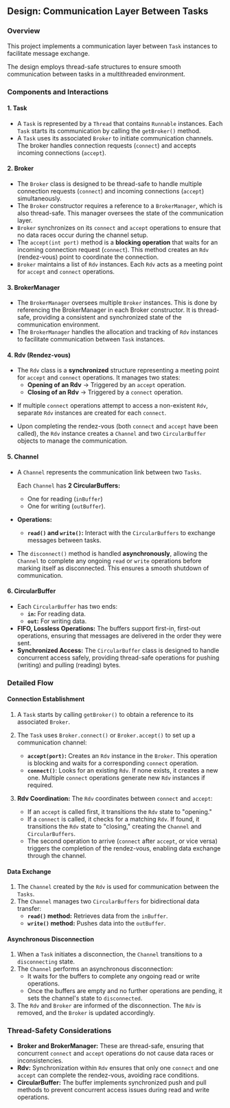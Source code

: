 ## Design: Communication Layer Between Tasks

### Overview

This project implements a communication layer between `Task` instances to facilitate message exchange.

The design employs thread-safe structures to ensure smooth communication between tasks in a multithreaded environment.

### Components and Interactions

#### 1. **Task**
- A `Task` is represented by a `Thread` that contains `Runnable` instances. Each `Task` starts its communication by calling the `getBroker()` method.
- A `Task` uses its associated `Broker` to initiate communication channels. The broker handles connection requests (`connect`) and accepts incoming connections (`accept`).

#### 2. **Broker**
- The `Broker` class is designed to be thread-safe to handle multiple connection requests (`connect`) and incoming connections (`accept`) simultaneously.
-  The `Broker` constructor requires a reference to a `BrokerManager`, which is also thread-safe. This manager oversees the state of the communication layer.
- `Broker` synchronizes on its `connect` and `accept` operations to ensure that no data races occur during the channel setup.
- The `accept(int port)` method is a **blocking operation** that waits for an incoming connection request (`connect`). This method creates an `Rdv` (rendez-vous) point to coordinate the connection.
- `Broker` maintains a list of `Rdv` instances. Each `Rdv` acts as a meeting point for `accept` and `connect` operations.

#### 3. **BrokerManager**
- The `BrokerManager` oversees multiple `Broker` instances. This is done by referencing the BrokerManager in each Broker constructor. It is thread-safe, providing a consistent and synchronized state of the communication environment.
- The `BrokerManager` handles the allocation and tracking of `Rdv` instances to facilitate communication between `Task` instances.

#### 4. **Rdv (Rendez-vous)**
- The `Rdv` class is a **synchronized** structure representing a meeting point for `accept` and `connect` operations. It manages two states:
  - **Opening of an Rdv** -> Triggered by an `accept` operation.
  - **Closing of an Rdv** -> Triggered by a `connect` operation.

* If multiple `connect` operations attempt to access a non-existent `Rdv`, separate `Rdv` instances are created for each `connect`.

* Upon completing the rendez-vous (both `connect` and `accept` have been called), the `Rdv` instance creates a `Channel` and two `CircularBuffer` objects to manage the communication.

#### 5. **Channel**
- A `Channel` represents the communication link between two `Tasks`. 
  
  Each `Channel` has **2 CircularBuffers:** 
    - One for reading (`inBuffer`) 
    - One for writing (`outBuffer`). 

- **Operations:**
  - **`read()` and `write()`:** Interact with the `CircularBuffers` to exchange messages between tasks.
- 
  The `disconnect()` method is handled **asynchronously**, allowing the `Channel` to complete any ongoing `read` or `write` operations before marking itself as disconnected. This ensures a smooth shutdown of communication.
  
#### 6. **CircularBuffer**
- Each `CircularBuffer` has two ends:
  - **`in`:** For reading data.
  - **`out`:** For writing data.
- **FIFO, Lossless Operations:** The buffers support first-in, first-out operations, ensuring that messages are delivered in the order they were sent.
- **Synchronized Access:** The `CircularBuffer` class is designed to handle concurrent access safely, providing thread-safe operations for pushing (writing) and pulling (reading) bytes.

### Detailed Flow

#### **Connection Establishment**
1. A `Task` starts by calling `getBroker()` to obtain a reference to its associated `Broker`.
2. The `Task` uses `Broker.connect()` or `Broker.accept()` to set up a communication channel:
   - **`accept(port)`:** Creates an `Rdv` instance in the `Broker`. This operation is blocking and waits for a corresponding `connect` operation.
   - **`connect()`**: Looks for an existing `Rdv`. If none exists, it creates a new one. Multiple `connect` operations generate new `Rdv` instances if required.
   
3. **Rdv Coordination:** The `Rdv` coordinates between `connect` and `accept`:
   - If an `accept` is called first, it transitions the `Rdv` state to "opening."
   - If a `connect` is called, it checks for a matching `Rdv`. If found, it transitions the `Rdv` state to "closing," creating the `Channel` and `CircularBuffers`.
   - The second operation to arrive (`connect` after `accept`, or vice versa) triggers the completion of the rendez-vous, enabling data exchange through the channel.

#### **Data Exchange**
1. The `Channel` created by the `Rdv` is used for communication between the `Tasks`.
2. The `Channel` manages two `CircularBuffers` for bidirectional data transfer:
   - **`read()` method:** Retrieves data from the `inBuffer`.
   - **`write()` method:** Pushes data into the `outBuffer`.

#### **Asynchronous Disconnection**
1. When a `Task` initiates a disconnection, the `Channel` transitions to a `disconnecting` state.
2. The `Channel` performs an asynchronous disconnection:
   - It waits for the buffers to complete any ongoing read or write operations.
   - Once the buffers are empty and no further operations are pending, it sets the channel's state to `disconnected`.
3. The `Rdv` and `Broker` are informed of the disconnection. The `Rdv` is removed, and the `Broker` is updated accordingly.

### Thread-Safety Considerations
- **Broker and BrokerManager:** These are thread-safe, ensuring that concurrent `connect` and `accept` operations do not cause data races or inconsistencies.
- **Rdv:** Synchronization within `Rdv` ensures that only one `connect` and one `accept` can complete the rendez-vous, avoiding race conditions.
- **CircularBuffer:** The buffer implements synchronized push and pull methods to prevent concurrent access issues during read and write operations.

